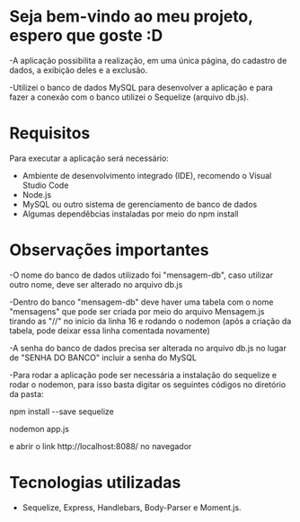 # Seja bem-vindo ao meu projeto, espero que goste :D

-A aplicação possibilita a realização, em uma única página,  do cadastro de dados, a exibição deles e a exclusão.

-Utilizei o banco de dados MySQL para desenvolver a aplicação e para fazer a conexão com o banco utilizei o Sequelize (arquivo db.js).

# Requisitos

Para executar a aplicação será necessário:

- Ambiente de desenvolvimento integrado (IDE), recomendo o Visual Studio Code
- Node.js
- MySQL ou outro sistema de gerenciamento de banco de dados
- Algumas dependêbcias instaladas por meio do npm install



# Observações importantes
-O nome do banco de dados utilizado foi "mensagem-db", caso utilizar outro nome, deve ser alterado no arquivo db.js

-Dentro do banco "mensagem-db" deve haver uma tabela com o nome "mensagens" que pode ser criada por meio do arquivo Mensagem.js tirando as "//" no início da linha 16 e rodando o nodemon (após a criação da tabela, pode deixar essa linha comentada novamente)

-A senha do banco de dados precisa ser alterada no arquivo db.js no lugar de "SENHA DO BANCO" incluir a senha do MySQL

-Para rodar a aplicação pode ser necessária a instalação do sequelize e rodar o nodemon, para isso basta digitar os seguintes códigos no diretório da pasta:

npm install --save sequelize

nodemon app.js

e abrir o link http://localhost:8088/ no navegador


# Tecnologias utilizadas
- Sequelize, Express, Handlebars, Body-Parser e Moment.js.
